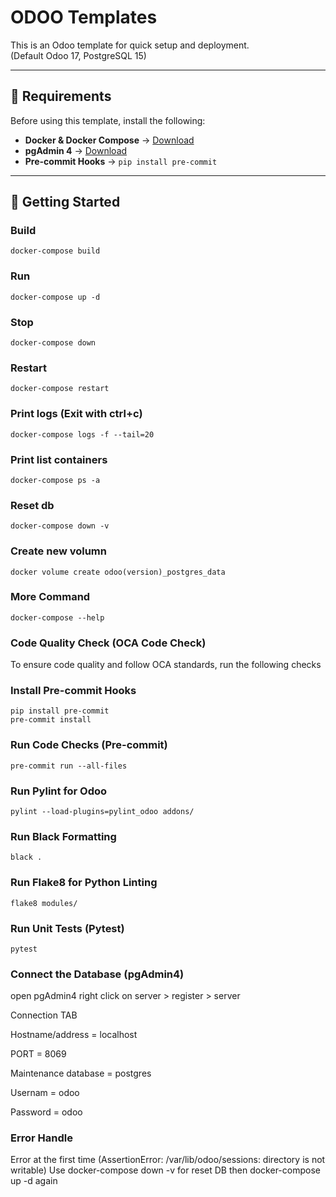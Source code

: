 # ODOO Templates

This is an Odoo template for quick setup and deployment.  
(Default Odoo 17, PostgreSQL 15)

---

## **📌 Requirements**
Before using this template, install the following:

- **Docker & Docker Compose** → [Download](https://www.docker.com/products/docker-desktop)
- **pgAdmin 4** → [Download](https://www.pgadmin.org/download/)
- **Pre-commit Hooks** → `pip install pre-commit`

---

## **🚀 Getting Started**

### Build
```
docker-compose build
```

### Run
```
docker-compose up -d
```

### Stop
```
docker-compose down
```

### Restart
```
docker-compose restart
```

### Print logs (Exit with ctrl+c)
```
docker-compose logs -f --tail=20
```

### Print list containers
```
docker-compose ps -a
```

### Reset db
```
docker-compose down -v
```

### Create new volumn
```
docker volume create odoo(version)_postgres_data
```

### More Command
```
docker-compose --help
```

### Code Quality Check (OCA Code Check)
To ensure code quality and follow OCA standards, run the following checks

### Install Pre-commit Hooks
```
pip install pre-commit
pre-commit install
```

### Run Code Checks (Pre-commit)
```
pre-commit run --all-files
```

### Run Pylint for Odoo
```
pylint --load-plugins=pylint_odoo addons/
```

### Run Black Formatting
```
black .
```

### Run Flake8 for Python Linting
```
flake8 modules/
```

### Run Unit Tests (Pytest)
```
pytest
```

### Connect the Database (pgAdmin4)

open pgAdmin4 
right click on server > register > server

Connection TAB 

Hostname/address = localhost

PORT = 8069

Maintenance database = postgres

Usernam = odoo

Password = odoo 

### Error Handle

Error at the first time (AssertionError: /var/lib/odoo/sessions: directory is not writable) Use docker-compose down -v for reset DB then docker-compose up -d again